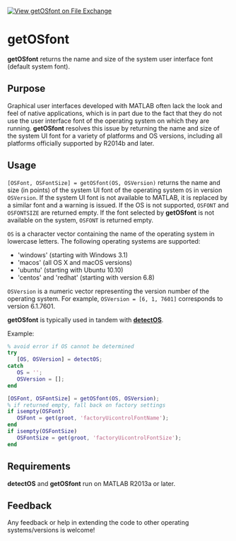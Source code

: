 [![View getOSfont on File Exchange](https://www.mathworks.com/matlabcentral/images/matlab-file-exchange.svg)](https://www.mathworks.com/matlabcentral/fileexchange/60710-getosfont)

# getOSfont

**getOSfont** returns the name and size of the system user interface font (default system font).

## Purpose

Graphical user interfaces developed with MATLAB often lack the look and feel of native applications, which is in part due to the fact that they do not use the user interface font of the operating system on which they are running. **getOSfont** resolves this issue by returning the name and size of the system UI font for a variety of platforms and OS versions, including all platforms officially supported by R2014b and later.

## Usage

`[OSFont, OSFontSize] = getOSfont(OS, OSVersion)` returns the name and size (in points) of the system UI font of the operating system `OS` in version `OSVersion`. If the system UI font is not available to MATLAB, it is replaced by a similar font and a warning is issued. If the OS is not supported, `OSFONT` and `OSFONTSIZE` are returned empty. If the font selected by **getOSfont** is not available on the system, `OSFONT` is returned empty.

`OS` is a character vector containing the name of the operating system in lowercase letters. The following operating systems are supported:

* 'windows' (starting with Windows 3.1)
* 'macos' (all OS X and macOS versions)
* 'ubuntu' (starting with Ubuntu 10.10)
* 'centos' and 'redhat' (starting with version 6.8)

`OSVersion` is a numeric vector representing the version number of the operating system. For example, `OSVersion = [6, 1, 7601]` corresponds to version 6.1.7601.

**getOSfont** is typically used in tandem with **[detectOS](https://www.mathworks.com/matlabcentral/fileexchange/59695-detectos)**.

Example:

```matlab
% avoid error if OS cannot be determined
try
   [OS, OSVersion] = detectOS;
catch
   OS = '';
   OSVersion = [];
end

[OSFont, OSFontSize] = getOSfont(OS, OSVersion);
% if returned empty, fall back on factory settings
if isempty(OSFont)
   OSFont = get(groot, 'factoryUicontrolFontName');
end
if isempty(OSFontSize)
   OSFontSize = get(groot, 'factoryUicontrolFontSize');
end
```

## Requirements

**detectOS** and **getOSfont** run on MATLAB R2013a or later.

## Feedback

Any feedback or help in extending the code to other operating systems/versions is welcome!
